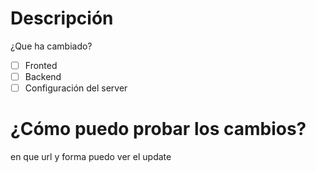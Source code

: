 # Descripción 
¿Que ha cambiado?

- [ ] Fronted
- [ ] Backend
- [ ] Configuración del server

# ¿Cómo puedo probar los cambios?
en que url y forma puedo ver el update
